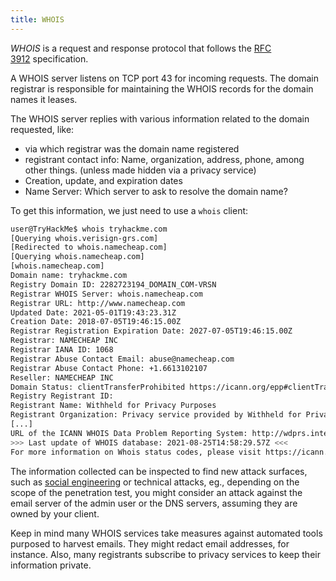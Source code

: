 ```yaml
---
title: WHOIS
---
```


_WHOIS_ is a request and response protocol that follows the [RFC 3912](https://www.ietf.org/rfc/rfc3912.txt) specification.

A WHOIS server listens on TCP port 43 for incoming requests. The domain registrar is responsible for maintaining the WHOIS records for the domain names it leases.

The WHOIS server replies with various information related to the domain requested, like:

- via which registrar was the domain name registered
- registrant contact info: Name, organization, address, phone, among other things. (unless made hidden via a privacy service)
- Creation, update, and expiration dates
- Name Server: Which server to ask to resolve the domain name?

To get this information, we just need to use a `whois` client:

```sh
user@TryHackMe$ whois tryhackme.com
[Querying whois.verisign-grs.com]
[Redirected to whois.namecheap.com]
[Querying whois.namecheap.com]
[whois.namecheap.com]
Domain name: tryhackme.com
Registry Domain ID: 2282723194_DOMAIN_COM-VRSN
Registrar WHOIS Server: whois.namecheap.com
Registrar URL: http://www.namecheap.com
Updated Date: 2021-05-01T19:43:23.31Z
Creation Date: 2018-07-05T19:46:15.00Z
Registrar Registration Expiration Date: 2027-07-05T19:46:15.00Z
Registrar: NAMECHEAP INC
Registrar IANA ID: 1068
Registrar Abuse Contact Email: abuse@namecheap.com
Registrar Abuse Contact Phone: +1.6613102107
Reseller: NAMECHEAP INC
Domain Status: clientTransferProhibited https://icann.org/epp#clientTransferProhibited
Registry Registrant ID:
Registrant Name: Withheld for Privacy Purposes
Registrant Organization: Privacy service provided by Withheld for Privacy ehf
[...]
URL of the ICANN WHOIS Data Problem Reporting System: http://wdprs.internic.net/
>>> Last update of WHOIS database: 2021-08-25T14:58:29.57Z <<<
For more information on Whois status codes, please visit https://icann.org/epp
```

The information collected can be inspected to find new attack surfaces, such as [social engineering](social%20engineering) or technical attacks, eg., depending on the scope of the penetration test, you might consider an attack against the email server of the admin user or the DNS servers, assuming they are owned by your client.

Keep in mind many WHOIS services take measures against automated tools purposed to harvest emails. They might redact email addresses, for instance. Also, many registrants subscribe to privacy services to keep their information private.
